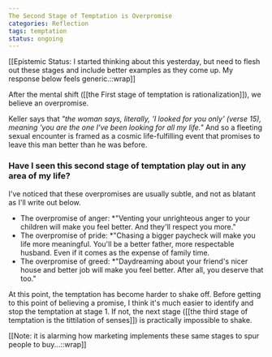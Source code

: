```yaml
---
The Second Stage of Temptation is Overpromise
categories: Reflection
tags: temptation
status: ongoing
---
```


[[Epistemic Status: I started thinking about this yesterday, but need to flesh out these stages and include better examples as they come up. My response below feels generic.::wrap]]

After the mental shift ([[the First stage of temptation is rationalization]]), we believe an overpromise. 

Keller says that *"the woman says, literally, 'I looked for you only' (verse 15), meaning 'you are the one I've been looking for all my life."* And so a fleeting sexual encounter is framed as a cosmic life-fulfilling event that promises to leave this man better than he was before. 

### Have I seen this second stage of temptation play out in any area of my life?

I've noticed that these overpromises are usually subtle, and not as blatant as I'll write out below. 

- The overpromise of anger: *"Venting your unrighteous anger to your children will make you feel better. And they'll respect you more." 
- The overpromise of pride: *"Chasing a bigger paycheck will make you life more meaningful. You'll be a better father, more respectable husband. Even if it comes as the expense of family time. 
- The overpromise of greed: *"Daydreaming about your friend's nicer house and better job will make you feel better. After all, you deserve that too."

At this point, the temptation has become harder to shake off. Before getting to this point of believing a promise, I think it's much easier to identify and stop the temptation at stage 1. If not, the next stage ([[the third stage of temptation is the tittilation of senses]]) is practically impossible to shake. 

[[Note: it is alarming how marketing implements these same stages to spur people to buy...::wrap]]







